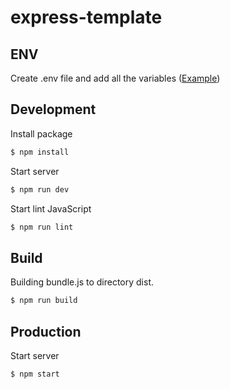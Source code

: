 # express-template

## ENV
Create .env file and add all the variables ([Example][env-example])

## Development
Install package
```sh
$ npm install
```
Start server
```sh
$ npm run dev
```
Start lint JavaScript
```sh
$ npm run lint
```

## Build
Building bundle.js to directory dist.
```sh
$ npm run build
```

## Production
Start server
```sh
$ npm start
```

[env-example]: https://github.com/GCoder-13/express-template/blob/master/.env.example
